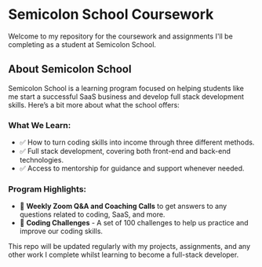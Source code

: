 # Semicolon School Coursework

Welcome to my repository for the coursework and assignments I'll be completing as a student at Semicolon School.

## About Semicolon School

Semicolon School is a learning program focused on helping students like me start a successful SaaS business and develop full stack development skills. Here’s a bit more about what the school offers:

### What We Learn:

- ✅ How to turn coding skills into income through three different methods.
- ✅ Full stack development, covering both front-end and back-end technologies.
- ✅ Access to mentorship for guidance and support whenever needed.

### Program Highlights:

- 📱 **Weekly Zoom Q&A and Coaching Calls** to get answers to any questions related to coding, SaaS, and more.
- 💯 **Coding Challenges** - A set of 100 challenges to help us practice and improve our coding skills.

This repo will be updated regularly with my projects, assignments, and any other work I complete whilst learning to become a full-stack developer.
